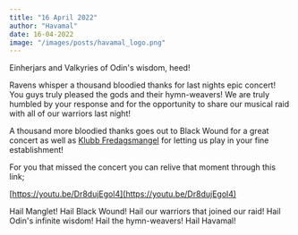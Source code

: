```yaml
---
title: "16 April 2022"
author: "Havamal"
date: 16-04-2022
image: "/images/posts/havamal_logo.png"
---
```


Einherjars and Valkyries of Odin's wisdom, heed!

Ravens whisper a thousand bloodied thanks for last nights epic concert! You guys truly pleased the gods and their hymn-weavers! We are truly humbled by your response and for the opportunity to share our musical raid with all of our warriors last night!

A thousand more bloodied thanks goes out to Black Wound for a great concert as well as [Klubb Fredagsmangel](https://www.facebook.com/klubbfredagsmangel/) for letting us play in your fine establishment!

For you that missed the concert you can relive that moment through this link;

[https://youtu.be/Dr8dujEgol4](https://youtu.be/Dr8dujEgol4)

Hail Manglet! Hail Black Wound! Hail our warriors that joined our raid! Hail Odin's infinite wisdom! Hail the hymn-weavers! Hail Havamal!